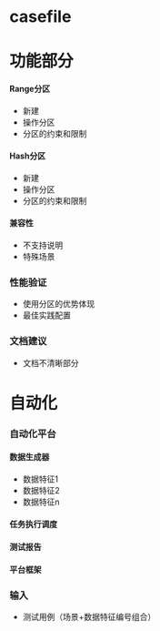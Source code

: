 # casefile

# 功能部分

#### Range分区
 - 新建
 - 操作分区
 - 分区的约束和限制
#### Hash分区
 - 新建
 - 操作分区
 - 分区的约束和限制
#### 兼容性
 - 不支持说明
 - 特殊场景

### 性能验证
- 使用分区的优势体现
- 最佳实践配置

### 文档建议
- 文档不清晰部分

# 自动化
### 自动化平台
#### 数据生成器
- 数据特征1
- 数据特征2
- 数据特征n
#### 任务执行调度
#### 测试报告
#### 平台框架

### 输入
- 测试用例（场景+数据特征编号组合）
